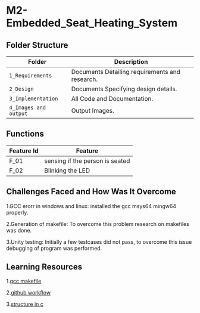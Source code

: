 # M2-Embedded_Seat_Heating_System

## Folder Structure
Folder               | Description
-------------------  | -----------------------------------------
`1_Requirements`     | Documents Detailing requirements and research.
`2_Design`           | Documents Specifying design details.
`3_Implementation`   | All Code and Documentation.
`4_Images and output`| Output Images.


## Functions 

| Feature Id | Feature |
| -----------|---------|
|F_01|  sensing if the person is seated  |
|F_02| Blinking the LED  |

## Challenges Faced and How Was It Overcome

1.GCC erorr in windows and linux: installed the gcc msys64 mingw64 properly.

2.Generation of makefile: To overcome this problem research on makefiles was done.

3.Unity testing: Initially a few testcases did not pass, to overcome this issue debugging of program was performed.

## Learning Resources

1.[gcc makefile](https://www3.ntu.edu.sg/home/ehchua/programming/cpp/gcc_make.html#zz-2.1)

2.[github workflow](https://www.programiz.com/c-programming/c-dynamic-memory-allocation)

3.[structure in c](https://www.studytonight.com/c/structures-in-c.php/)
